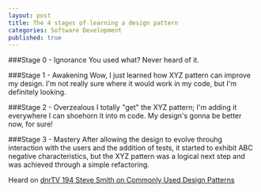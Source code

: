 ```yaml
---
layout: post
title: The 4 stages of learning a design pattern
categories: Software Development
published: true
---
```

###Stage 0 - Ignorance
You used what? Never heard of it.

###Stage 1 - Awakening
Wow, I just learned how XYZ pattern can improve my design. I'm not really sure where it would work in my code, but I'm definitely looking.

###Stage 2 - Overzealous
I totally "get" the XYZ pattern; I'm adding it everywhere I can shoehorn it into m code. My design's gonna be better now, for sure!

###Stage 3 - Mastery
After allowing the design to evolve throuhg interaction with the users and the addition of tests, it started to exhibit ABC negative characteristics, but the XYZ pattern was a logical next step and was achieved through a simple refactoring.   

Heard on [dnrTV 194 Steve Smith on Commonly Used Design Patterns](http://www.dnrtv.com/default.aspx?showNum=194)